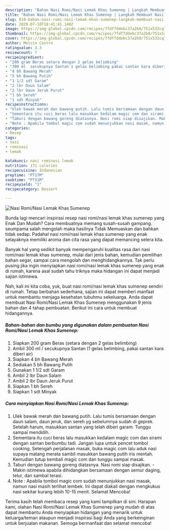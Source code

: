```yaml
---
description: "Bahan Nasi Romi/Nasi Lemak Khas Sumenep | Langkah Membuat Nasi Romi/Nasi Lemak Khas Sumenep Yang Lezat"
title: "Bahan Nasi Romi/Nasi Lemak Khas Sumenep | Langkah Membuat Nasi Romi/Nasi Lemak Khas Sumenep Yang Lezat"
slug: 819-bahan-nasi-romi-nasi-lemak-khas-sumenep-langkah-membuat-nasi-romi-nasi-lemak-khas-sumenep-yang-lezat
date: 2020-07-10T18:41:41.140Z
image: https://img-global.cpcdn.com/recipes/7fdffddebc37a2b0/751x532cq70/nasi-rominasi-lemak-khas-sumenep-foto-resep-utama.jpg
thumbnail: https://img-global.cpcdn.com/recipes/7fdffddebc37a2b0/751x532cq70/nasi-rominasi-lemak-khas-sumenep-foto-resep-utama.jpg
cover: https://img-global.cpcdn.com/recipes/7fdffddebc37a2b0/751x532cq70/nasi-rominasi-lemak-khas-sumenep-foto-resep-utama.jpg
author: Melvin Castro
ratingvalue: 3.3
reviewcount: 7
recipeingredient:
- "200 gram Beras setara dengan 2 gelas belimbing"
- "300 ml  secukupnya Santan 1 gelas belimbing pakai santan kara diberi air"
- "4 bh Bawang Merah"
- "5 bh Bawang Putih"
- "1 1/2 sdt Garam"
- "2 lbr Daun Salam"
- "2 lbr Daun Jeruk Purut"
- "1 bh Sereh"
- "1 sdt Minyak"
recipeinstructions:
- "Ulek bawak merah dan bawang putih. Lalu tumis bersamaan dengan daun salam, daun jeruk, dan sereh yg sebelumnya sudah di geprek. Setelah harum, masukkan santan yang telah diberi garam. Tunggu sampai mendidih."
- "Sementara itu cuci beras lalu masukkan kedalam magic com dan sirami dengan santan berbumbu tadi. Jangan lupa untuk pencet tombol cooking. Setengah perjalanan masak, buka magic com lalu aduk nasi supaya matang merata sambil masukkan bawang putih iris mentah. Kemudian tutup kembali magic com dan tunggu sampai masak."
- "Taburi dengan bawang goreng diatasnya. Nasi romi siap disajikan. Makin istimewa apabila dihidangkan bersamaan dengan semur daging, telur, dan sambal terasi."
- "Note : Apabila tombol magic com sudah menunjukkan nasi masak, namun nasi masih terlihat lembek. Ini dapat diakali dengan mengkukus nasi sekitar kurang lebih 10-15 menit. Selamat Mencoba!"
categories:
- Resep
tags:
- nasi
- rominasi
- lemak

katakunci: nasi rominasi lemak 
nutrition: 171 calories
recipecuisine: Indonesian
preptime: "PT17M"
cooktime: "PT31M"
recipeyield: "1"
recipecategory: Dessert

---
```



![Nasi Romi/Nasi Lemak Khas Sumenep](https://img-global.cpcdn.com/recipes/7fdffddebc37a2b0/751x532cq70/nasi-rominasi-lemak-khas-sumenep-foto-resep-utama.jpg)

Bunda lagi mencari inspirasi resep nasi romi/nasi lemak khas sumenep yang Enak Dan Mudah? Cara membuatnya memang susah-susah gampang. seumpama salah mengolah maka hasilnya Tidak Memuaskan dan bahkan tidak sedap. Padahal nasi romi/nasi lemak khas sumenep yang enak selayaknya memiliki aroma dan cita rasa yang dapat memancing selera kita.

Banyak hal yang sedikit banyak mempengaruhi kualitas rasa dari nasi romi/nasi lemak khas sumenep, mulai dari jenis bahan, kemudian pemilihan bahan segar, sampai cara mengolah dan menghidangkannya. Tak perlu pusing jika ingin menyiapkan nasi romi/nasi lemak khas sumenep yang enak di rumah, karena asal sudah tahu triknya maka hidangan ini dapat menjadi sajian istimewa.




Nah, kali ini kita coba, yuk, buat nasi romi/nasi lemak khas sumenep sendiri di rumah. Tetap berbahan sederhana, sajian ini dapat memberi manfaat untuk membantu menjaga kesehatan tubuhmu sekeluarga. Anda dapat membuat Nasi Romi/Nasi Lemak Khas Sumenep menggunakan 9 jenis bahan dan 4 tahap pembuatan. Berikut ini cara untuk membuat hidangannya.

<!--inarticleads1-->

##### Bahan-bahan dan bumbu yang digunakan dalam pembuatan Nasi Romi/Nasi Lemak Khas Sumenep:

1. Siapkan 200 gram Beras (setara dengan 2 gelas belimbing)
1. Ambil 300 ml / secukupnya Santan (1 gelas belimbing, pakai santan kara diberi air)
1. Siapkan 4 bh Bawang Merah
1. Sediakan 5 bh Bawang Putih
1. Gunakan 1 1/2 sdt Garam
1. Ambil 2 lbr Daun Salam
1. Ambil 2 lbr Daun Jeruk Purut
1. Siapkan 1 bh Sereh
1. Siapkan 1 sdt Minyak




<!--inarticleads2-->

##### Cara menyiapkan Nasi Romi/Nasi Lemak Khas Sumenep:

1. Ulek bawak merah dan bawang putih. Lalu tumis bersamaan dengan daun salam, daun jeruk, dan sereh yg sebelumnya sudah di geprek. Setelah harum, masukkan santan yang telah diberi garam. Tunggu sampai mendidih.
1. Sementara itu cuci beras lalu masukkan kedalam magic com dan sirami dengan santan berbumbu tadi. Jangan lupa untuk pencet tombol cooking. Setengah perjalanan masak, buka magic com lalu aduk nasi supaya matang merata sambil masukkan bawang putih iris mentah. Kemudian tutup kembali magic com dan tunggu sampai masak.
1. Taburi dengan bawang goreng diatasnya. Nasi romi siap disajikan. - Makin istimewa apabila dihidangkan bersamaan dengan semur daging, telur, dan sambal terasi.
1. Note : Apabila tombol magic com sudah menunjukkan nasi masak, namun nasi masih terlihat lembek. Ini dapat diakali dengan mengkukus nasi sekitar kurang lebih 10-15 menit. Selamat Mencoba!




Terima kasih telah membaca resep yang kami tampilkan di sini. Harapan kami, olahan Nasi Romi/Nasi Lemak Khas Sumenep yang mudah di atas dapat membantu Anda menyiapkan hidangan yang menarik untuk keluarga/teman ataupun menjadi inspirasi bagi Anda yang berkeinginan untuk berjualan makanan. Semoga bermanfaat dan selamat mencoba!
